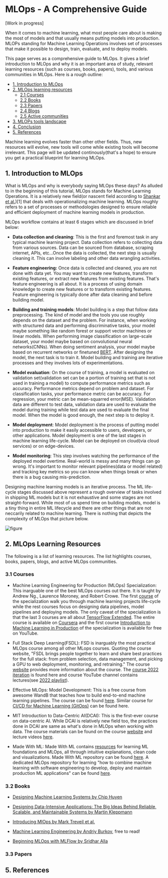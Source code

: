 # MLOps - A Comprehensive Guide

[Work in progress]

When it comes to machine learning, what most people care about is making the most of models and that usually means putting models into production. MLOPs standing for Machine Learning Operations involves set of processes that make it possible to design, train, evaluate, and to deploy models.

This page serves as a comprehensive guide to MLOps. It gives a brief introduction to MLOps and why it is an important area of study, relevant learning resources (such as courses, books, papers), tools, and various communities in MLOps. Here is a rough outline:

- [1. Introduction to MLOps](#1)
- [2. MLOps learning resources](#2)
    - [2.1 Courses](#2-1)
    - [2.2 Books](#2-2)
    - [2.3 Papers](#2-3)
    - [2.4 Blogs](#2-4)
    - [2.5 Active communities](#2-5)
- [3. MLOPs tools landscape](3)
- [4. Conclusion](#4)
- [5. References](#5)

Machine learning evolves faster than other other fields. Thus, new resources will evolve, new tools will come while existing tools will become irrelevant. This page will be updated continously(that's a hope) to ensure you get a practical blueprint for learning MLOps.

## 1. Introduction to MLOps

What is MLOps and why is everybody saying MLOps these days? As alluded to in the beginning of this tutorial, MLOps stands for Machine Learning Operations. It is a relatively new field(or nascent field according to [Shankar et al.](https://arxiv.org/abs/2209.09125))[1] that deals with operationalizing machine learning. MLOps roughly refers to a set of processes or methodologies designed to ensure reliable and efficient deployment of machine learning models in production.

MLOps workflow contains at least 6 stages which are discussed in brief below:

* **Data collection and cleaning**: This is the first and foremost task in any typical machine learning project. Data collection refers to collecting data from various sources. Data can be sourced from database, scraping internet, APIs, etc...Once the data is collected, the next step is usually cleaning it. This can involve labeling and other data wrangling activities.

* **Feature engineering:** Once data is collected and cleaned, you are not done with data yet. You may want to create new features, transform existing features, or extract new features from existing features. That's feature engineering is all about. It is a process of using domain knowledge to create new features or to transform existing features. Feature engineering is typically done after data cleaning and before building model.

* **Building and training models**: Model building is a step that follow data preprocessing. The kind of model and the tools you use roughly depends on the dataset and the problem. For instance, when working with structured data and performing discriminative tasks, your model maybe something like random forest or support vector machines or linear models. When performing image classification on large-scale dataset, your model maybe based on convolutional neural networks(CNNs). When doing sentiment analysis, your model maybe based on recurrent networks or finetuned [BERT](https://arxiv.org/abs/1810.04805). After designing the model, the next task is to train it. Model building and training are iterative processes and they involves lots of experimentations.

* **Model evaluation**: On the course of training, a model is evaluated on validation set(validation set can be a portion of training set that is not used in training a model) to compute performance metrics such as accuracy. Performance metrics depend on problem and dataset. For classification tasks, your performance metric can be accuracy. For regression, your metric can be mean-squarred error(MSE). Validation data are different to test data, validation data are used to evaluate the model during training while test data are used to evaluate the final model. When the model is good enough, the next step is to deploy it.

* **Model deployment**: Model deployment is the process of putting model into production to make it easily accessible to users, developers, or other applications. Model deployment is one of the last stages in machine learning life-cycle. Model can be deployed on cloud(via cloud services) or on edge-devices.

* **Model monitoring**: This step involves watching the performance of the deployed model overtime. Real-world is messy and many things can go wrong. It's important to monitor relevant pipelines(data or model related) and tracking key metrics so you can know when things break or when there is a bug causing mis-prediction.

Designing machine learning models is an iterative process. The ML life-cycle stages discussed above represent a rough overview of tasks involved in shipping ML models but it is not exhaustive and some stages are not straight-forward. While most of us spend time on building models, model is a tiny thing in entire ML lifecycle and there are other things that are not neccarily related to machine learning. There is nothing that depicts the complexity of MLOps that picture below.

![figure](https://github.com/Nyandwi/machine_learning_complete/raw/main/images/mlops-life.png)

## 2. MLOps Learning Resources

The following is a list of learning resources. The list highlights courses, books, papers, blogs, and active MLOps communities.

### 3.1 Courses

* Machine Learning Engineering for Production (MLOps) Specialization: This inarguable one of the best MLOps courses out there. It is taught by Andrew Ng., Laurence Moroney, and Robert Crowe. The first [course](https://www.youtube.com/playlist?list=PLkDaE6sCZn6GMoA0wbpJLi3t34Gd8l0aK) of the specialization walk you through machine learning projects life-cycle while the rest courses focus on designing data pipelines, model pipelines and deploying models. The only caveat of the specialization is that the last 3 courses are all about [TensorFlow Extended](https://www.tensorflow.org/tfx). The entire course is available on [Coursera](https://www.coursera.org/specializations/machine-learning-engineering-for-production-mlops) and the first course [Introduction to Machine Learning in Production](https://www.youtube.com/playlist?list=PLkDaE6sCZn6GMoA0wbpJLi3t34Gd8l0aK) of the specialization is available for free on YouTube.

* Full Stack Deep Learning(FSDL): FSD is inarguably the most practical MLOps course among all other MLops courses. Quoting the course website, "FSDL brings people together to learn and share best practices for the full stack: from problem selection, data management, and picking a GPU to web deployment, monitoring, and retraining." The course [website](https://fullstackdeeplearning.com/) provides more information about the course. The [course 2022 iteration](https://fullstackdeeplearning.com/course/2022/) is found here and course YouTube channel contains lectures(see [2022 playlist](https://www.youtube.com/playlist?list=PL1T8fO7ArWleMMI8KPJ_5D5XSlovTW_Ur)).

* Effective MLOps: Model Development: This is a free course from awesome WandB that teaches how to build end-to-end machine learning pipelines. The course can be found [here](https://www.wandb.courses/courses/effective-mlops-model-development). Similar course for [CI/CD for Machine Learning (GitOps)](https://www.wandb.courses/courses/ci-cd-for-machine-learning) can be found here.

* MIT Introduction to Data-Centric AI(DCAI): This is the first-ever course on data-centric AI. While DCAI is relatively new field too, the practices done in DCAI are same as what's done in MLOps when working with data. The course materials can be found on the course [website](https://dcai.csail.mit.edu/) and lecture videos [here](https://www.youtube.com/watch?v=ayzOzZGHZy4&list=PLnSYPjg2dHQKdig0vVbN-ZnEU0yNJ1mo5).

* Made With ML: Made With ML contains [resources](https://madewithml.com/) for learning ML foundations and MLOps, all through intuitive explanations, clean code and visualizations. Made With ML repository can be found [here](https://github.com/GokuMohandas/Made-With-ML). A dedicated MLOps repository for learning "how to combine machine learning with software engineering to develop, deploy and maintain production ML applications" can be found [here](https://github.com/GokuMohandas/mlops-course).


### 3.2 Books

* [Designing Machine Learning Systems by Chip Huyen](https://www.oreilly.com/library/view/designing-machine-learning/9781098107956/)

* [Designing Data-Intensive Applications: The Big Ideas Behind Reliable, Scalable, and Maintainable Systems by Martin Kleppmann](https://www.oreilly.com/library/view/designing-data-intensive-applications/9781491903063/)

* [Introducing MlOps by Mark Treveil et al.](https://www.oreilly.com/library/view/introducing-mlops/9781492083283/)

* [Machine Learning Engineering by Andriy Burkov](http://www.mlebook.com/wiki/doku.php), free to read!

* [Beginning MLOps with MLFlow by Sridhar Alla ](https://link.springer.com/book/10.1007/978-1-4842-6549-9)

### 3.3 Papers


## 5. References
